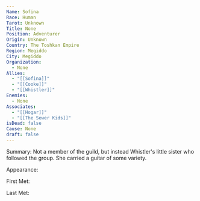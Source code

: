 ```yaml
---
Name: Sofina
Race: Human
Tarot: Unknown
Title: None
Position: Adventurer
Origin: Unknown
Country: The Toshkan Empire
Region: Megiddo
City: Megiddo
Organization:
  - None
Allies:
  - "[[Sofina]]"
  - "[[Cooke]]"
  - "[[Whistler]]"
Enemies:
  - None
Associates:
  - "[[Hogar]]"
  - "[[The Sewer Kids]]"
isDead: false
Cause: None
draft: false
---
```

Summary:
Not a member of the guild, but instead Whistler's little sister who followed the group. She carried a guitar of some variety. 

Appearance: 

First Met: 

Last Met: 
